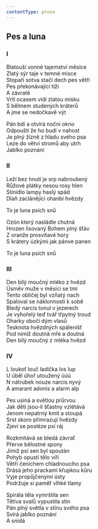 ```yaml
---
contentType: prose
---
```


## Pes a luna

### I

Blatouší vonné tajemství měsíce  
Zlatý sýr taje v temné misce  
Stopaři sotva stačí dech pes větří  
Pes překonávající tíži  
A závratě  
Vrtí ocasem vidí zlatou misku  
S bělmem studených kráterů  
A jme se nedočkavě výt

Pán bdí a otvírá noční okno  
Odpouští že ho budí v nahost  
Je plný žízně z hladu svého psa  
Leze do větví stromů aby utrh  
Jablko poznání

### II

Leží bez hnutí je srp nabroušený  
Růžové plátky nesou rosy hlen  
Stínidlo lampy haslý spád  
Dlaň zaclánějící ohanbí hvězdy

To je luna psích snů

Ozón který nasládle chutná  
Hrozen lisovaný Bohem plný šťáv  
Z oranže prosvítavé hory  
S krátery úzkými jak pánve panen

To je luna psích snů

### III

Den bílý moučný mléko z hvězd  
Úsměv muže v měsíci se tmí  
Tento obličej byl vzňatý nach  
Spaloval se náklonností k sobě  
Bledý narcis tonul v jezerech  
Je vyhořelý teď tvář třpytný troud  
Oharky obočí dým vlasů  
Tesknota hvězdných spálenišť  
Pod nimiž doutná mře a doutná  
Den bílý moučný z mléka hvězd

### IV

L loukoť louč ladička los lup  
U úběl úhoř utoužený úúú  
N nátrubek nouze narcis nyvý  
A amarant adonis a alarm alp

Pes usíná a světlou průrvou  
Jak děti jsou-li šťastny vzlétává  
Jenom nepatrný kmit a stoupá  
Srst skoro přimrazují hvězdy  
Zjeví se posléze psí ráj

Rozkmitává se bledá závrať  
Přerve bělostné spony  
Jimiž psí sen byl spoután  
Pohyb opustí tělo víří  
Větří čenichem chladnoucího psa  
Drásá jeho prackami křupkou kůru  
Vyje propůjčenými ústy  
Podržuje si paměť vlhké tlamy

Spirála těla vymrštila sen  
Tětiva svalů vypustila stín  
Pán plný světla v stínu svého psa  
Svírá jablko poznání  
A snídá
